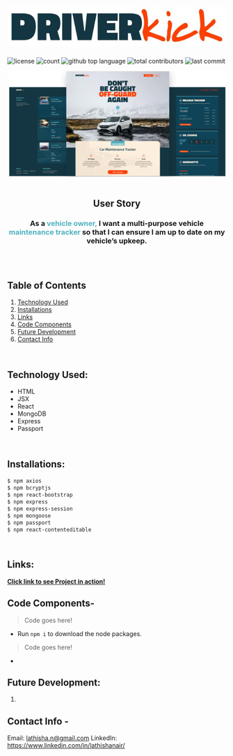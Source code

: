 # ![Driver Kick](./rm-img/DriverKickLogo.JPG)
![license](https://img.shields.io/badge/license-ISC-GREEN)
![count](https://img.shields.io/github/languages/count/NinaRocket/Project3)
![github top language](https://img.shields.io/github/languages/top/NinaRocket/Project3)
![total contributors](https://img.shields.io/github/contributors/NinaRocket/Project3)
![last commit](https://img.shields.io/github/last-commit/NinaRocket/Project3/master)


![Main Pages](./rm-img/DriverKickPages.JPG)
<br><br>

## <center> User Story
<center><h3> As a <span style="color:#50B2C0">vehicle owner,</span> I want a multi-purpose vehicle <span style="color:#50B2C0">maintenance tracker</span> so that I can ensure I am up to date on my vehicle’s upkeep.</h3> </center>
 
 <br><br>
 
## Table of Contents
1. [Technology Used](#technology-used)
2. [Installations](#installations)
3. [Links](#links)
4. [Code Components](#code-components)
5. [Future Development](#future-development)
6. [Contact Info](#contact-info)

<br>

## Technology Used:
- HTML
- JSX
- React
- MongoDB
- Express
- Passport

<br>

## Installations:
```
$ npm axios
$ npm bcryptjs
$ npm react-bootstrap
$ npm express
$ npm express-session
$ npm mongoose
$ npm passport
$ npm react-contenteditable
```
<br>

## Links:
 
**[Click link to see Project in action!]()**
 

## Code Components-
 
> Code goes here!
- Run `npm i` to download the node packages.
 
 
> Code goes here!
- 
 
 
## Future Development:
 
1. 
 

## Contact Info -
 
Email: <lathisha.n@gmail.com>
LinkedIn: <https://www.linkedin.com/in/lathishanair/>

